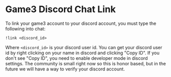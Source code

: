 # Game3 Discord Chat Link

To link your game3 account to your discord account, you must type the following
into chat:

```
!link <discord_id>
```

Where `<discord_id>` is your discord user id. You can get your discord user id
by right clicking on your name in discord and clicking "Copy ID". If you don't
see "Copy ID", you need to enable developer mode in discord settings. The
community is small right now so this is honor based, but in the future we will
have a way to verify your discord account.
